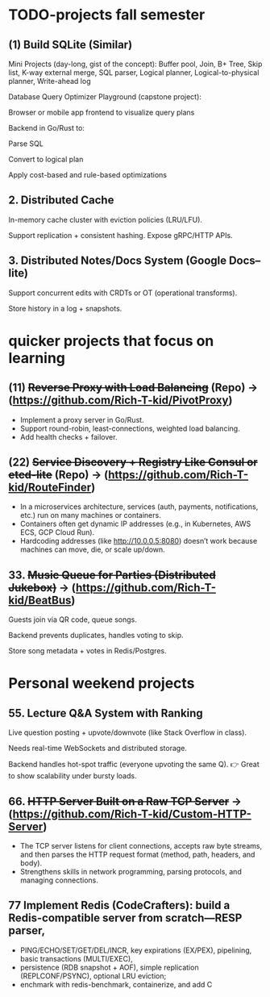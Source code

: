# TODO-projects fall semester

## (1) Build SQLite (Similar)

Mini Projects (day-long, gist of the concept):
Buffer pool, Join, B+ Tree, Skip list, K-way external merge, SQL parser, Logical planner, Logical-to-physical planner, Write-ahead log

Database Query Optimizer Playground (capstone project):

Browser or mobile app frontend to visualize query plans

Backend in Go/Rust to:

Parse SQL

Convert to logical plan

Apply cost-based and rule-based optimizations

## 2. Distributed Cache
In-memory cache cluster with eviction policies (LRU/LFU).

Support replication + consistent hashing.
Expose gRPC/HTTP APIs.

## 3. Distributed Notes/Docs System (Google Docs–lite)
Support concurrent edits with CRDTs or OT (operational transforms).

Store history in a log + snapshots.

# quicker projects that focus on learning

##  (11) ~~Reverse Proxy with Load Balancing~~ (Repo) -> (https://github.com/Rich-T-kid/PivotProxy)
* Implement a proxy server in Go/Rust.
* Support round-robin, least-connections, weighted load balancing.
* Add health checks + failover.

## (22) ~~Service Discovery + Registry Like Consul or etcd-lite~~ (Repo) -> (https://github.com/Rich-T-kid/RouteFinder)
* In a microservices architecture, services (auth, payments, notifications, etc.) run on many machines or containers.
* Containers often get dynamic IP addresses (e.g., in Kubernetes, AWS ECS, GCP Cloud Run).
* Hardcoding addresses (like http://10.0.0.5:8080) doesn’t work because machines can move, die, or scale up/down.

## 33. ~~Music Queue for Parties (Distributed Jukebox)~~ -> (https://github.com/Rich-T-kid/BeatBus)
Guests join via QR code, queue songs.

Backend prevents duplicates, handles voting to skip.

Store song metadata + votes in Redis/Postgres.

# Personal weekend projects

## 55. Lecture Q&A System with Ranking
Live question posting + upvote/downvote (like Stack Overflow in class).

Needs real-time WebSockets and distributed storage.

Backend handles hot-spot traffic (everyone upvoting the same Q).
👉 Great to show scalability under bursty loads.

## 66. ~~HTTP Server Built on a Raw TCP Server~~ -> (https://github.com/Rich-T-kid/Custom-HTTP-Server)
* The TCP server listens for client connections, accepts raw byte streams, and then parses the HTTP request format (method, path, headers, and body).
* Strengthens skills in network programming, parsing protocols, and managing connections.


## 77 Implement Redis (CodeCrafters): build a Redis-compatible server from scratch—RESP parser, 
* PING/ECHO/SET/GET/DEL/INCR, key expirations (EX/PEX), pipelining, basic transactions (MULTI/EXEC),
*  persistence (RDB snapshot + AOF), simple replication (REPLCONF/PSYNC), optional LRU eviction;
*  enchmark with redis-benchmark, containerize, and add C

